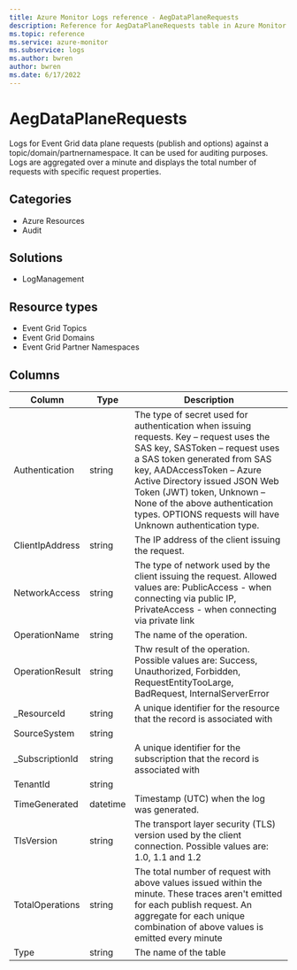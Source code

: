 ```yaml
---
title: Azure Monitor Logs reference - AegDataPlaneRequests
description: Reference for AegDataPlaneRequests table in Azure Monitor Logs.
ms.topic: reference
ms.service: azure-monitor
ms.subservice: logs
ms.author: bwren
author: bwren
ms.date: 6/17/2022
---
```


# AegDataPlaneRequests

 Logs for Event Grid data plane requests (publish and options) against a topic/domain/partnernamespace. It can be used for auditing purposes. Logs are aggregated over a minute and displays the total number of requests with specific request properties.

## Categories

- Azure Resources
- Audit
## Solutions

- LogManagement
## Resource types

- Event Grid Topics
- Event Grid Domains
- Event Grid Partner Namespaces




## Columns

| Column | Type | Description |
| --- | --- | --- |
| Authentication | string | The type of secret used for authentication when issuing requests. Key – request uses the SAS key, SASToken – request uses a SAS token generated from SAS key, AADAccessToken – Azure Active Directory issued JSON Web Token (JWT) token, Unknown – None of the above authentication types. OPTIONS requests will have Unknown authentication type. |
| ClientIpAddress | string | The IP address of the client issuing the request. |
| NetworkAccess | string | The type of network used by the client issuing the request. Allowed values are: PublicAccess - when connecting via public IP, PrivateAccess - when connecting via private link |
| OperationName | string | The name of the operation. |
| OperationResult | string | Thw result of the operation. Possible values are: Success, Unauthorized, Forbidden, RequestEntityTooLarge, BadRequest, InternalServerError |
| _ResourceId | string | A unique identifier for the resource that the record is associated with |
| SourceSystem | string |  |
| _SubscriptionId | string | A unique identifier for the subscription that the record is associated with |
| TenantId | string |  |
| TimeGenerated | datetime | Timestamp (UTC) when the log was generated. |
| TlsVersion | string | The transport layer security (TLS) version used by the client connection. Possible values are: 1.0, 1.1 and 1.2 |
| TotalOperations | string | The total number of request with above values issued within the minute. These traces aren't emitted for each publish request. An aggregate for each unique combination of above values is emitted every minute |
| Type | string | The name of the table |
